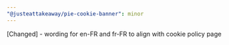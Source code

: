 ```yaml
---
"@justeattakeaway/pie-cookie-banner": minor
---
```


[Changed] - wording for en-FR and fr-FR to align with cookie policy page
